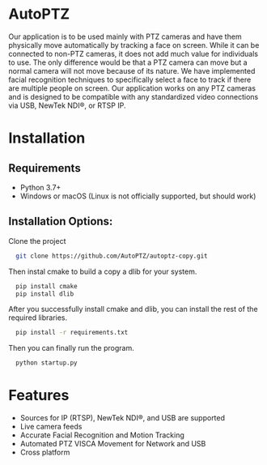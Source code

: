 # AutoPTZ

Our application is to be used mainly with PTZ cameras and have them physically move automatically by tracking a face on screen. While it can be connected to non-PTZ cameras, it does not add much value for individuals to use. The only difference would be that a PTZ camera can move but a normal camera will not move because of its nature. We have implemented facial recognition techniques to specifically select a face to track if there are multiple people on screen. Our application works on any PTZ cameras and is designed to be compatible with any standardized video connections via USB, NewTek NDI®, or RTSP IP. 



# Installation

## Requirements

- Python 3.7+
- Windows or macOS (Linux is not officially supported, but should work)

## Installation Options:
Clone the project
```bash
  git clone https://github.com/AutoPTZ/autoptz-copy.git
```

Then instal cmake to build a copy a dlib for your system.
```bash
  pip install cmake
  pip install dlib
```

After you successfully install cmake and dlib, you can install the rest of the required libraries.
```bash
  pip install -r requirements.txt
```

Then you can finally run the program.
```bash
  python startup.py
```
    
# Features

- Sources for IP (RTSP), NewTek NDI®, and USB are supported
- Live camera feeds
- Accurate Facial Recognition and Motion Tracking
- Automated PTZ VISCA Movement for Network and USB
- Cross platform


